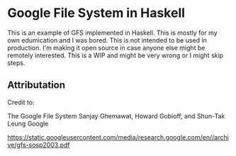 # Google File System in Haskell

This is an example of GFS implemented in Haskell.
This is mostly for my own edumication and I was bored. This is not intended to be used in production.
I'm making it open source in case anyone else might be remotely interested.
This is a WIP and might be very wrong or I might skip steps.

## Attributation
Credit to:

The Google File System
Sanjay Ghemawat, Howard Gobioff, and Shun-Tak Leung
Google

https://static.googleusercontent.com/media/research.google.com/en//archive/gfs-sosp2003.pdf
